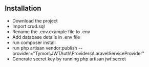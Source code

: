 

## Installation

- Download the project
- Import crud.sql
- Rename the .env.example file to .env
- Add database details in .env file
- run composer install
- run php artisan vendor:publish --provider="Tymon\JWTAuth\Providers\LaravelServiceProvider"
- Generate secret key by running php artisan jwt:secret
